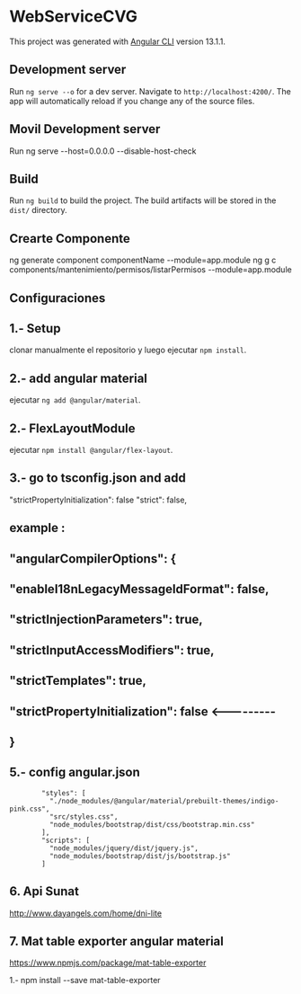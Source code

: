 # WebServiceCVG

This project was generated with [Angular CLI](https://github.com/angular/angular-cli) version 13.1.1.

## Development server

Run `ng serve --o` for a dev server. Navigate to `http://localhost:4200/`. The app will automatically reload if you change any of the source files.

## Movil Development server

Run ng serve --host=0.0.0.0 --disable-host-check

## Build

Run `ng build` to build the project. The build artifacts will be stored in the `dist/` directory.

## Crearte Componente

ng generate component componentName --module=app.module
ng g c components/mantenimiento/permisos/listarPermisos  --module=app.module
## Configuraciones

## 1.- Setup

clonar manualmente el repositorio y luego ejecutar `npm install`.

## 2.- add angular material

ejecutar  `ng add @angular/material`.

## 2.- FlexLayoutModule

ejecutar `npm install @angular/flex-layout`.

## 3.- go to tsconfig.json and add

"strictPropertyInitialization": false
 "strict": false,
## example : 


  ## "angularCompilerOptions": {
  ##  "enableI18nLegacyMessageIdFormat": false,
  ##  "strictInjectionParameters": true,
  ##  "strictInputAccessModifiers": true,
  ##  "strictTemplates": true,

  ##  "strictPropertyInitialization": false    <---------
  ## }


## 5.- config angular.json

            "styles": [
              "./node_modules/@angular/material/prebuilt-themes/indigo-pink.css",
              "src/styles.css",
              "node_modules/bootstrap/dist/css/bootstrap.min.css"
            ],
            "scripts": [
              "node_modules/jquery/dist/jquery.js",
              "node_modules/bootstrap/dist/js/bootstrap.js"
            ]

## 6. Api Sunat

http://www.dayangels.com/home/dni-lite

## 7. Mat table exporter angular material

https://www.npmjs.com/package/mat-table-exporter

1.- npm install --save mat-table-exporter



